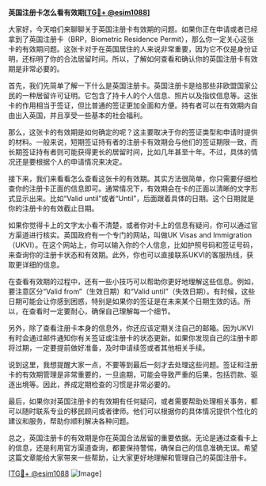**英国注册卡怎么看有效期[[TG💪+ @esim1088](https://t.me/s/esim1088)]**

大家好，今天咱们来聊聊关于英国注册卡有效期的问题。如果你正在申请或者已经拿到了英国注册卡（BRP，Biometric Residence Permit），那么你一定关心这张卡的有效期问题。这张卡对于在英国居住的人来说非常重要，因为它不仅是身份证明，还标明了你的合法居留时间。所以，了解如何查看和确认你的英国注册卡有效期是非常必要的。

首先，我们先简单了解一下什么是英国注册卡。英国注册卡是给那些非欧盟国家公民的一种居留许可证明。它包含了持卡人的个人信息、照片以及指纹信息等。这张卡的作用相当于签证，但比普通的签证更加全面和方便。持有者可以在有效期内自由出入英国，并且享受一些基本的社会福利。

那么，这张卡的有效期是如何确定的呢？这主要取决于你的签证类型和申请时提供的材料。一般来说，短期签证持有者的注册卡有效期会与他们的签证期限一致，而长期签证持有者则可能获得更长的居留时间，比如几年甚至十年。不过，具体的情况还是要根据个人的申请情况来决定。

接下来，我们来看看怎么查看这张卡的有效期。其实方法很简单，你只需要仔细检查你的注册卡正面的信息即可。通常情况下，有效期会在卡的正面以清晰的文字形式显示出来。比如“Valid until”或者“Until”，后面跟着具体的日期。这个日期就是你的注册卡的有效截止日期。

如果你觉得卡上的文字太小看不清楚，或者你对卡上的信息有疑问，你可以通过官方渠道进行核实。英国政府有一个专门的网站，叫做UK Visas and Immigration（UKVI）。在这个网站上，你可以输入你的个人信息，比如护照号码和签证号码，来查询你的注册卡状态和有效期。此外，你也可以直接联系UKVI的客服热线，获取更详细的信息。

在查看有效期的过程中，还有一些小技巧可以帮助你更好地理解这些信息。例如，要注意区分“Valid from”（生效日期）和“Valid until”（失效日期）。有时候，这些日期可能会让你感到困惑，特别是如果你的签证是在未来某个日期生效的话。所以，在查看时一定要耐心，确保自己理解每一个细节。

另外，除了查看注册卡本身的信息外，你还应该定期关注自己的邮箱。因为UKVI有时会通过邮件通知你有关签证或注册卡的状态更新。如果你发现自己的注册卡即将过期，一定要提前做好准备，及时申请续签或者其他相关手续。

说到这里，我想提醒大家一点，不要等到最后一刻才去处理这些问题。签证和注册卡的有效期管理是非常重要的，一旦逾期，可能会导致严重的后果，包括罚款、驱逐出境等。因此，养成定期检查的习惯是非常必要的。

最后，如果你对英国注册卡的有效期有任何疑问，或者需要帮助处理相关事务，都可以随时联系专业的移民顾问或者律师。他们可以根据你的具体情况提供个性化的建议和服务，帮助你顺利解决各种问题。

总之，英国注册卡的有效期是你在英国合法居留的重要依据。无论是通过查看卡上的信息，还是利用官方渠道查询，都要保持警惕，确保自己的信息准确无误。希望这篇文章能给大家带来一些帮助，让大家更好地理解和管理自己的英国注册卡。

[[TG💪+ @esim1088](https://t.me/s/esim1088) ![Image](https://i.postimg.cc/4NQfJmqS/Snipaste-2025-05-13-00-14-12.png)]